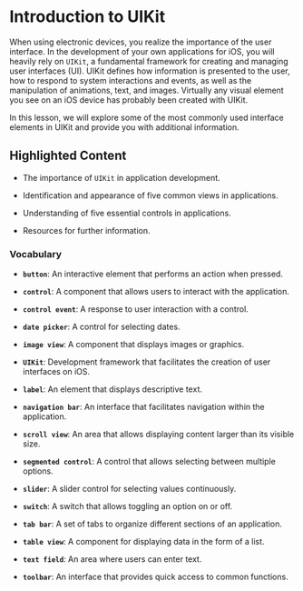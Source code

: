 # Introduction to UIKit

When using electronic devices, you realize the importance of the user interface. In the development of your own applications for iOS, you will heavily rely on `UIKit`, a fundamental framework for creating and managing user interfaces (UI). UIKit defines how information is presented to the user, how to respond to system interactions and events, as well as the manipulation of animations, text, and images. Virtually any visual element you see on an iOS device has probably been created with UIKit.

In this lesson, we will explore some of the most commonly used interface elements in UIKit and provide you with additional information.

## Highlighted Content

- The importance of `UIKit` in application development.

- Identification and appearance of five common views in applications.

- Understanding of five essential controls in applications.

- Resources for further information.

### Vocabulary

- **`button`**: An interactive element that performs an action when pressed.

- **`control`**: A component that allows users to interact with the application.

- **`control event`**: A response to user interaction with a control.

- **`date picker`**: A control for selecting dates.

- **`image view`**: A component that displays images or graphics.

- **`UIKit`**: Development framework that facilitates the creation of user interfaces on iOS.

- **`label`**: An element that displays descriptive text.

- **`navigation bar`**: An interface that facilitates navigation within the application.

- **`scroll view`**: An area that allows displaying content larger than its visible size.

- **`segmented control`**: A control that allows selecting between multiple options.

- **`slider`**: A slider control for selecting values continuously.

- **`switch`**: A switch that allows toggling an option on or off.

- **`tab bar`**: A set of tabs to organize different sections of an application.

- **`table view`**: A component for displaying data in the form of a list.

- **`text field`**: An area where users can enter text.

- **`toolbar`**: An interface that provides quick access to common functions.

